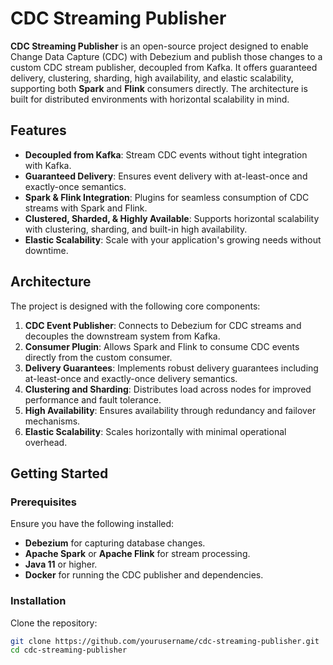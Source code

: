 # CDC Streaming Publisher

**CDC Streaming Publisher** is an open-source project designed to enable Change Data Capture (CDC) with Debezium and publish those changes to a custom CDC stream publisher, decoupled from Kafka. It offers guaranteed delivery, clustering, sharding, high availability, and elastic scalability, supporting both **Spark** and **Flink** consumers directly. The architecture is built for distributed environments with horizontal scalability in mind.

## Features

- **Decoupled from Kafka**: Stream CDC events without tight integration with Kafka.
- **Guaranteed Delivery**: Ensures event delivery with at-least-once and exactly-once semantics.
- **Spark & Flink Integration**: Plugins for seamless consumption of CDC streams with Spark and Flink.
- **Clustered, Sharded, & Highly Available**: Supports horizontal scalability with clustering, sharding, and built-in high availability.
- **Elastic Scalability**: Scale with your application's growing needs without downtime.

## Architecture

The project is designed with the following core components:

1. **CDC Event Publisher**: Connects to Debezium for CDC streams and decouples the downstream system from Kafka.
2. **Consumer Plugin**: Allows Spark and Flink to consume CDC events directly from the custom consumer.
3. **Delivery Guarantees**: Implements robust delivery guarantees including at-least-once and exactly-once delivery semantics.
4. **Clustering and Sharding**: Distributes load across nodes for improved performance and fault tolerance.
5. **High Availability**: Ensures availability through redundancy and failover mechanisms.
6. **Elastic Scalability**: Scales horizontally with minimal operational overhead.

## Getting Started

### Prerequisites

Ensure you have the following installed:
- **Debezium** for capturing database changes.
- **Apache Spark** or **Apache Flink** for stream processing.
- **Java 11** or higher.
- **Docker** for running the CDC publisher and dependencies.

### Installation

Clone the repository:

```bash
git clone https://github.com/yourusername/cdc-streaming-publisher.git
cd cdc-streaming-publisher

